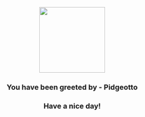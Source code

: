 <p align="center">
            <img src="https://raw.githubusercontent.com/PokeAPI/sprites/master/sprites/pokemon/17.png" width="150" height="150">
          </p>
          <h3 align="center">You have been greeted by - <b>Pidgeotto</b></h3>
          <h3 align="center">Have a nice day!</h3>
        